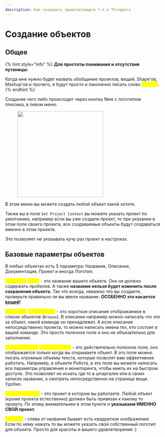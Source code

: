 ```yaml
---
description: Как создавать проекты/вещи/и т.п в Thingworx
---
```


# Создание объектов

## Общее

{% hint style="info" %}
**Для простоты понимания и отсутствия путаницы:**

Когда мне нужно будет назвать обобщение проектов, вещей, Shape'ов, Mashup'ов и прочего, я будут просто и лаконично писать слово <mark style="color:yellow;">**Объект**</mark>.&#x20;
{% endhint %}

Создание чего либо происходит через кнопку New c логотипом плюсика, в левом меню.

<figure><img src="broken-reference" alt="" width="278"><figcaption></figcaption></figure>

В этом меню вы можете создать любой объект какой хотите.

Также вы в поле `Set Project Context` вы можете указать проект по умолчанию, например если вы уже создали проект, то при указании в этом поле своего проекта, все создаваемые объекты будут создаваться именно в этом проекте.

Это позволяет не указывать кучу раз проект в настроках.

## Базовые параметры объектов

В любых объектах есть 5 параметра: Название, Описание, Документация, Проект и иногда Логотип.

<mark style="color:yellow;">**Название**</mark> <mark style="color:yellow;"></mark><mark style="color:yellow;">(</mark><mark style="color:yellow;">`Name`</mark><mark style="color:yellow;">)</mark> - это название вашего объекта. Оно не должно содержать пробелов. А также **название нельзя будет изменить после сохранения объекта.** Так что всегда, неважно что вы создаете, проверьте правильно ли вы ввели название. **ОСОБЕННО это касается** [**вещей**](sozdanie-obektov.md#veshi)**!**

<mark style="color:yellow;">**Описание**</mark> <mark style="color:yellow;"></mark><mark style="color:yellow;">(</mark><mark style="color:yellow;">`Description`</mark><mark style="color:yellow;">)</mark> - это короткое описание отображаемое в списке объектов (`Browse`). В описании например можно написать что это за объект, какой команде он пренадлежит. А если описание непосредственно проекта, то можно написать имена тех, кто состоит в вашей команде. Это просто полезное поле и оно не объязательно для заполнения.

<mark style="color:yellow;">**Документация**</mark> <mark style="color:yellow;"></mark><mark style="color:yellow;">(</mark><mark style="color:yellow;">`Documentation`</mark><mark style="color:yellow;">)</mark> - это действительно полезное поле, оно отображается только когда вы открываете объект. В это поле можно писать огромные объемы текста, которые позволят вам эффективнее работать. Например, в объекте Робота, в это поле вы можете написать все параметры управления и мониторинга, чтобы иметь их на быстром доступе. Это позволяет не искать где то в шпаргалке или в своих записях название, а смотреть непосредственно на странице вещи. Удобно.

<mark style="color:yellow;">**Проект**</mark> <mark style="color:yellow;"></mark><mark style="color:yellow;">(Project)</mark> - это проект в котором вы работаете. Любой объект (кроме проекта естественно) должен быть привязан к какому то проекту. По этому внимательнее в этом пункте и **указываем ИМЕННО СВОЙ проект.**&#x20;

<mark style="color:yellow;">**Логотип**</mark> - слева от названия бывает есть квадратное изображение. Если по нему нажать то вы можете указать свой собственный логотип для объекта. Просто для красоты и вашего удовлетворения :)&#x20;
